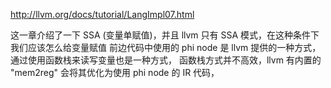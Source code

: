 http://llvm.org/docs/tutorial/LangImpl07.html

这一章介绍了一下 SSA (变量单赋值)，并且 llvm 只有 SSA 模式，在这种条件下我们应该怎么给变量赋值
前边代码中使用的 phi node 是 llvm 提供的一种方式，
通过使用函数栈来读写变量也是一种方式，
函数栈方式并不高效，llvm 有内置的 "mem2reg" 会将其优化为使用 phi node 的 IR 代码，
